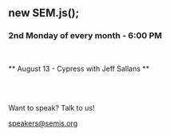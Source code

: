 ## new SEM.js();
### 2nd Monday of every month - 6:00 PM
<br/>

** August 13 - Cypress with Jeff Sallans **

<br/>
<br/>

Want to speak? Talk to us!

speakers@semjs.org
